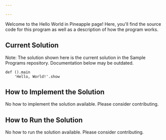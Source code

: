 ```yaml
---

---
```


Welcome to the Hello World in Pineapple page! Here, you'll find the source code for this program as well as a description of how the program works.

## Current Solution

Note: The solution shown here is the current solution in the Sample Programs repository. Documentation below may be outdated.

```Pineapple
def ().main
    'Hello, World!'.show

```

## How to Implement the Solution

No how to implement the solution available. Please consider contributing.

## How to Run the Solution

No how to run the solution available. Please consider contributing.